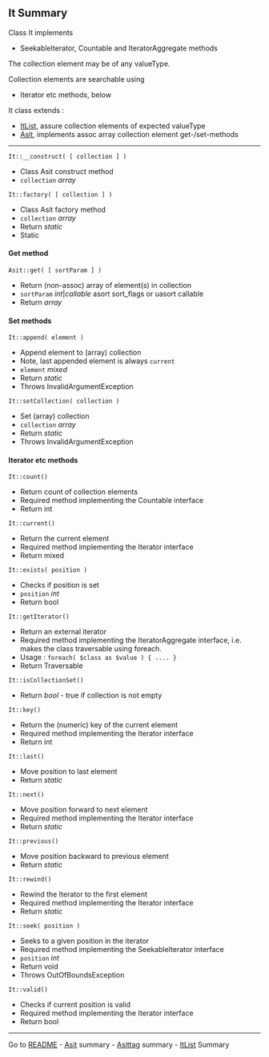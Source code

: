 [comment]: # (This file is part of Asit, manages array collections. Copyright 2020 Kjell-Inge Gustafsson, kigkonsult, All rights reserved, licence LGPL 3.0)
## It Summary

Class It implements 
* SeekableIterator, Countable and IteratorAggregate methods

The collection element may be of any valueType.

Collection elements are searchable using
* Iterator etc methods, below

It class extends :
* [ItList], assure collection elements of expected valueType
* [Asit], implements assoc array collection element get-/set-methods

---
 
```It::__construct( [ collection ] )```
* Class Asit construct method
* ```collection``` _array_

```It::factory( [ collection ] )```
* Class Asit factory method
* ```collection``` _array_
* Return _static_
* Static
    
#### Get method

```Asit::get( [ sortParam ] )```
* Return (non-assoc) array of element(s) in collection
* ```sortParam``` _int_|_callable_  asort sort_flags or uasort callable
* Return _array_

    
#### Set methods

```It::append( element )```
* Append element to (array) collection
* Note, last appended element is always ```current```
* ```element``` _mixed_
* Return _static_
* Throws InvalidArgumentException
    
```It::setCollection( collection )```
* Set (array) collection
* ```collection``` _array_
* Return _static_
* Throws InvalidArgumentException

#### Iterator etc methods

```It::count()```
* Return count of collection elements
* Required method implementing the Countable interface
* Return int

```It::current()```
* Return the current element
* Required method implementing the Iterator interface
* Return mixed

```It::exists( position )```
* Checks if position is set
* ```position``` _int_
* Return bool

```It::getIterator()```
* Return an external iterator
* Required method implementing the IteratorAggregate interface, i.e. makes the class traversable using foreach.
* Usage : ```foreach( $class as $value ) { .... }```
* Return Traversable

```It::isCollectionSet()```
* Return _bool_ - true if collection is not empty

```It::key()```
* Return the (numeric) key of the current element
* Required method implementing the Iterator interface
* Return int

```It::last()```
* Move position to last element
* Return _static_

```It::next()```
* Move position forward to next element
* Required method implementing the Iterator interface
* Return _static_

```It::previous()```
* Move position backward to previous element
* Return _static_

```It::rewind()```
* Rewind the Iterator to the first element
* Required method implementing the Iterator interface
* Return _static_

```It::seek( position )```
* Seeks to a given position in the iterator
* Required method implementing the SeekableIterator interface
* ```position``` _int_
* Return void
* Throws OutOfBoundsException

```It::valid()```
* Checks if current position is valid
* Required method implementing the Iterator interface
* Return bool

---
Go to [README] - [Asit] summary - [Asittag] summary - [ItList] Summary 

[Asit]:AsitSummary.md
[Asittag]:AsittagSummary.md
[ItList]:ListSummary.md
[README]:../README.md
